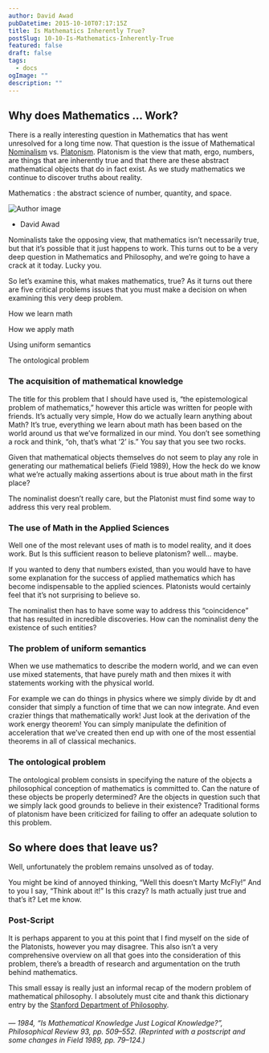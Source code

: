 ```yaml
---
author: David Awad
pubDatetime: 2015-10-10T07:17:15Z
title: Is Mathematics Inherently True?
postSlug: 10-10-Is-Mathematics-Inherently-True
featured: false
draft: false
tags:
  - docs
ogImage: ""
description: ""
---
```


<h2> Why does Mathematics ... Work?</h2>

<div id="commentable-area">
  <p data-section-id="1" class="commentable-section">
  There is a really interesting question in Mathematics that has went unresolved for a long time now. That question is the issue of Mathematical <a href="https://en.wikipedia.org/wiki/Nominalism">Nominalism</a> vs. <a href="https://en.wikipedia.org/wiki/Platonism">Platonism</a>. Platonism is the view that math, ergo, numbers, are things that are inherently true and that there are these abstract mathematical objects that do in fact exist. As we study mathematics we continue to discover truths about reality.
  </p>

<div data-section-id="2" class="commentable-section">
  <div class="cd-testimonials-wrapper">
      <p>
        Mathematics : the abstract science of number, quantity, and space.
      </p>
      <div class="cd-author">
        <img src="/assets/img/david_icon.jpg" alt="Author image">
        <ul class="cd-author-info">
          <li>David Awad</li>
        </ul>
      </div>
  </div>
</div>

Nominalists take the opposing view, that mathematics isn’t necessarily true, but that it’s possible that it just happens to work. This turns out to be a very deep question in Mathematics and Philosophy, and we’re going to have a crack at it today. Lucky you.

So let’s examine this, what makes mathematics, true? As it turns out there are five critical problems issues that you must make a decision on when examining this very deep problem.

How we learn math

How we apply math

Using uniform semantics

The ontological problem

<div data-section-id="3" class="commentable-section">

<h3> The acquisition of mathematical knowledge </h3>

</div>

<div data-section-id="4" class="commentable-section">

The title for this problem that I should have used is, “the epistemological problem of mathematics,” however this article was written for people with friends. It’s actually very simple, How do we actually learn anything about Math? It’s true, everything we learn about math has been based on the world around us that we’ve formalized in our mind. You don’t see something a rock and think, “oh, that’s what ‘2’ is.” You say that you see two rocks.

Given that mathematical objects themselves do not seem to play any role in generating our mathematical beliefs (Field 1989), How the heck do we know what we’re actually making assertions about is true about math in the first place?

</div>

The nominalist doesn’t really care, but the Platonist must find some way to address this very real problem.

</div>

### The use of Math in the Applied Sciences

Well one of the most relevant uses of math is to model reality, and it does work. But Is this sufficient reason to believe platonism? well… maybe.

If you wanted to deny that numbers existed, than you would have to have some explanation for the success of applied mathematics which has become indispensable to the applied sciences. Platonists would certainly feel that it’s not surprising to believe so.

The nominalist then has to have some way to address this “coincidence” that has resulted in incredible discoveries. How can the nominalist deny the existence of such entities?

### The problem of uniform semantics

When we use mathematics to describe the modern world, and we can even use mixed statements, that have purely math and then mixes it with statements working with the physical world.

For example we can do things in physics where we simply divide by dt and consider that simply a function of time that we can now integrate. And even crazier things that mathematically work! Just look at the derivation of the work energy theorem! You can simply manipulate the definition of acceleration that we’ve created then end up with one of the most essential theorems in all of classical mechanics.

### The ontological problem

The ontological problem consists in specifying the nature of the objects a philosophical conception of mathematics is committed to. Can the nature of these objects be properly determined? Are the objects in question such that we simply lack good grounds to believe in their existence? Traditional forms of platonism have been criticized for failing to offer an adequate solution to this problem.

## So where does that leave us?

Well, unfortunately the problem remains unsolved as of today.

You might be kind of annoyed thinking, “Well this doesn’t Marty McFly!” And to you I say, “Think about it!” Is this crazy? Is math actually just true and that’s it? Let me know.

### Post-Script

It is perhaps apparent to you at this point that I find myself on the side of the Platonists, however you may disagree. This also isn’t a very comprehensive overview on all that goes into the consideration of this problem, there’s a breadth of research and argumentation on the truth behind mathematics.

This small essay is really just an informal recap of the modern problem of mathematical philosophy. I absolutely must cite and thank this dictionary entry by the [Stanford Department of Philosophy](https://plato.stanford.edu/entries/nominalism-mathematics/#TwoVieAboMatNomPla).

###### — 1984, “Is Mathematical Knowledge Just Logical Knowledge?”, Philosophical Review 93, pp. 509–552. (Reprinted with a postscript and some changes in Field 1989, pp. 79–124.)

